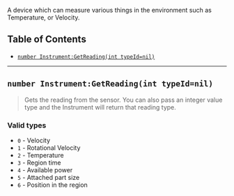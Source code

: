 A device which can measure various things in the environment such as Temperature, or Velocity.

## Table of Contents
* [`number Instrument:GetReading(int typeId=nil)`](#number-instrumentgetreadingint-typeidnil)

___

## `number Instrument:GetReading(int typeId=nil)`

> Gets the reading from the sensor. You can also pass an integer value type and the Instrument will return that reading type.

### Valid types
* `0` - Velocity
* `1` - Rotational Velocity
* `2` - Temperature
* `3` - Region time
* `4` - Available power
* `5` - Attached part size
* `6` - Position in the region